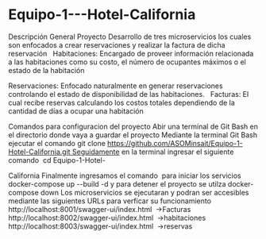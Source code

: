 # Equipo-1---Hotel-California 
Descripción General Proyecto Desarrollo de tres microservicios los cuales son enfocados a crear reservaciones y realizar la factura de dicha reservación
 
 Habitaciones: Encargado de proveer información relacionada a las habitaciones como su costo, el número de ocupantes máximos o el estado de la habitación

Reservaciones: Enfocado naturalmente en generar reservaciones controlando el estado de disponibilidad de las habitaciones.
 
 Facturas: El cual recibe reservas calculando los costos totales dependiendo de la cantidad de días a ocupar una habitación 

Comandos para configuracion del proyecto Abir una terminal de Git Bash en el directorio donde vaya a guardar el proyecto Mediante la terminal Git Bash ejecutar el comando git clone https://github.com/ASOMinsait/Equipo-1-Hotel-California.git Seguidamente en la terminal ingresar el siguiente comando  cd Equipo-1-Hotel-

California Finalmente ingresamos el comando  para iniciar los servicios docker-compose up --build -d
y para detener el proyecto se utilza docker-compose down Los microservicios se ejecutaran y podran ser accesibles mediante las siguientes URLs para verficar su funcionamiento 
http://localhost:8001/swagger-ui/index.html  ->Facturas
http://localhost:8002/swagger-ui/index.html  ->habitaciones
http://localhost:8003/swagger-ui/index.html  ->reservas 
